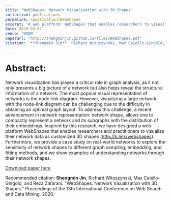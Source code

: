 ```yaml
---
title: "WebShapes: Network Visualization with 3D Shapes"
collection: publications
permalink: /publication/WebShapes
excerpt: 'A web platform: WebShapes that enables researchers to visualize network data as customized 3D shapes.'
date: 2020-03-07
venue: 'WSDM '
paperurl: 'http://shengminjin.github.io/files/WebShapes.pdf'
citation: '**Shengmin Jin**, Richard Wituszynski, Max Caiello-Gingold, and Reza Zafarani. "WebShapes: Network Visualization with 3D Shapes." Proceedings of the 13th International Conference on Web Search and Data Mining. 2020.'
---
```

Abstract:
======

Network visualization has played a critical role in graph analysis, as it not only presents a big picture of a network but also helps reveal the structural information of a network. The most popular visual representation of networks is the node-link diagram. However, visualizing a large network with the node-link diagram can be challenging due to the difficulty in obtaining an optimal graph layout. To address this challenge, a recent advancement in network representation: network shape, allows one to compactly represent a network and its subgraphs with the distribution of their embeddings. Inspired by this research, we have designed a web platform WebShapes that enables researchers and practitioners to visualize their network data as customized 3D shapes (http://b.link/webshapes). Furthermore, we provide a case study on real-world networks to explore the sensitivity of network shapes to different graph sampling, embedding, and fitting methods, and we show examples of understanding networks through their network shapes. 

[Download paper here](http://shengminjin.github.io/files/WebShapes.pdf)

Recommended citation: **Shengmin Jin**, Richard Wituszynski, Max Caiello-Gingold, and Reza Zafarani. "WebShapes: Network Visualization with 3D Shapes." Proceedings of the 13th International Conference on Web Search and Data Mining. 2020.
